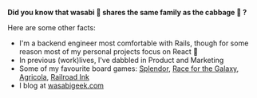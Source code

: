 **Did you know that wasabi 🥕 shares the same family as the cabbage 🥬 ?**

Here are some other facts:
- I'm a backend engineer most comfortable with Rails, though for some reason most of my personal projects focus on React 🤔
- In previous (work)lives, I've dabbled in Product and Marketing
- Some of my favourite board games: [Splendor](https://boardgamegeek.com/boardgame/148228/splendor), [Race for the Galaxy](https://boardgamegeek.com/boardgame/28143/race-galaxy), [Agricola](https://boardgamegeek.com/boardgame/31260/agricola), [Railroad Ink](https://boardgamegeek.com/boardgame/245654/railroad-ink-deep-blue-edition)
- I blog at [wasabigeek.com](https://wasabigeek.com/)
